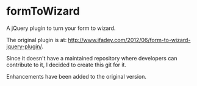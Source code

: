 formToWizard
============

A jQuery plugin to turn your form to wizard.

The original plugin is at: http://www.ifadey.com/2012/06/form-to-wizard-jquery-plugin/.

Since it doesn't have a maintained repository where developers can contribute to it, I decided to create this git for it.

Enhancements have been added to the original version.
